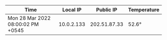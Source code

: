 | Time     | Local IP | Public IP | Temperature |
| ----------- | ----------- | ----------- | ----------- |
| Mon 28 Mar 2022 08:00:02 PM +0545      | 10.0.2.133     | 202.51.87.33  | 52.6° |
